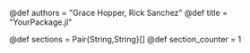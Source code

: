 <!-- IMPORTANT FILL THE FOLLOWING ONES -->
@def authors = "Grace Hopper, Rick Sanchez"
@def title = "YourPackage.jl"

<!-- DO NOT CHANGE THE FOLLOWING ONES -->
@def sections = Pair{String,String}[]
@def section_counter = 1
